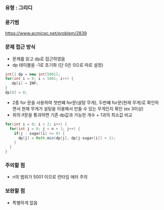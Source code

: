 ### 유형 : 그리디
### 윤기범
https://www.acmicpc.net/problem/2839

### 문제 접근 방식
  - 문제를 읽고 dp로 접근하였음
  - dp 테이블을 -1로 초기화 (단 0은 0으로 따로 설정)
```Java
int[] dp = new int[5001];
for(int i = 0; i < 5001; i++) {
   dp[i] = INF;
}
dp[0] = 0;
```
  - 2중 for 문을 사용하여 첫번쨰 for문(설탕 무게), 두번쨰 for문(현재 무게)로 확인하면서 현재 무게가 설탕을 이용해서 만들 수 있는 무게인지 확인 (ex 3이상)
  - 위의 if문을 통과하면 기존 dp값과 가능한 개수 + 1과의 최소값 비교
```Java
for(int i = 0; i < 2; i++) {
  for(int j = 0; j < n + 1; j++) {
    if(j - sugar[i] >= 0) {
      dp[j] = Math.min(dp[j], dp[j-sugar[i]] + 1);
    }
  }
}
```

### 주의할 점
  - n의 범위가 5001 이므로 런타임 에러 주의

### 보완할 점
  - 특별하게 없음
